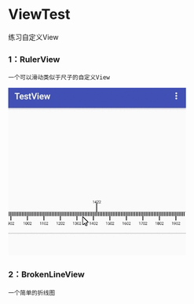 # ViewTest
练习自定义View

### 1：RulerView
    一个可以滑动类似于尺子的自定义View
   ![](https://github.com/MyylxWF/ViewTest/blob/master/Pic/ruler.gif)
   
### 2：BrokenLineView
    一个简单的折线图
